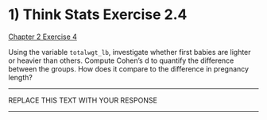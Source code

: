 # 1) Think Stats Exercise 2.4

[Chapter 2 Exercise 4](http://greenteapress.com/thinkstats2/html/thinkstats2003.html#toc24)

Using the variable `totalwgt_lb`, investigate whether first babies are lighter or heavier than others. Compute Cohen’s d to quantify the difference between the groups. How does it compare to the difference in pregnancy length?

---

REPLACE THIS TEXT WITH YOUR RESPONSE

---